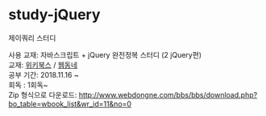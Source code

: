 # study-jQuery
제이쿼리 스터디

사용 교재: 자바스크립트 + jQuery 완전정복 스터디 (2 jQuery편)
<br>
교재: [위키북스](http://wikibook.co.kr/) / [웹동네](http://www.webdongne.com/bbs/bbs/board.php?bo_table=wbook_list&wr_id=11)
<br>
공부 기간: 2018.11.16 ~ 
<br>
회독 : 1회독~
<br>
Zip 형식으로 다운로드: http://www.webdongne.com/bbs/bbs/download.php?bo_table=wbook_list&wr_id=11&no=0
